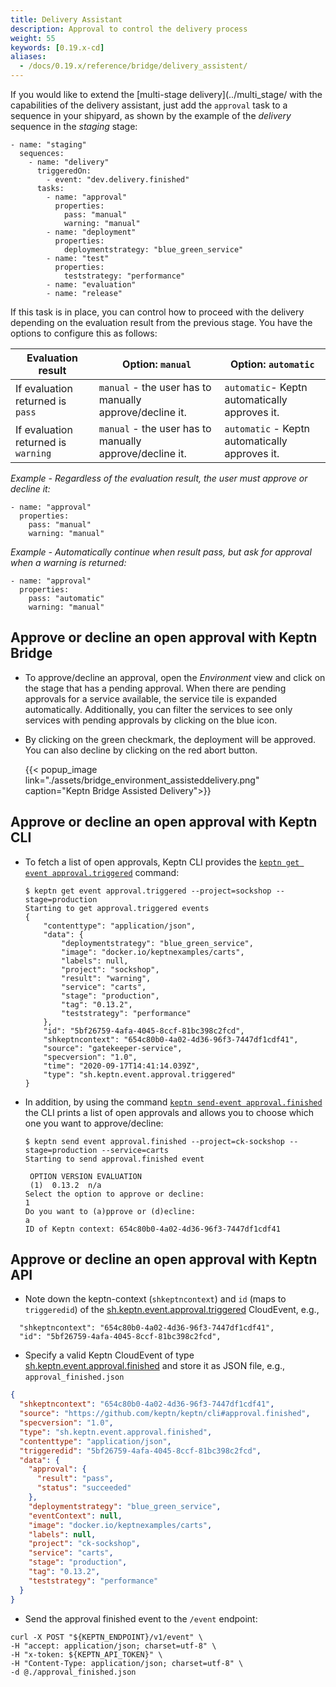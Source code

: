 ```yaml
---
title: Delivery Assistant
description: Approval to control the delivery process
weight: 55
keywords: [0.19.x-cd]
aliases:
  - /docs/0.19.x/reference/bridge/delivery_assistent/
---
```


If you would like to extend the [multi-stage delivery](../multi_stage/ with the capabilities of the delivery assistant, just add the `approval` task to a sequence in your shipyard, as shown by the example of the *delivery* sequence in the *staging* stage: 

```
- name: "staging"
  sequences:
    - name: "delivery"
      triggeredOn:
        - event: "dev.delivery.finished"
      tasks:
        - name: "approval"
          properties:
            pass: "manual"
            warning: "manual"
        - name: "deployment"
          properties:
            deploymentstrategy: "blue_green_service"
        - name: "test"
          properties:
            teststrategy: "performance"
        - name: "evaluation"
        - name: "release"
```

If this task is in place, you can control how to proceed with the delivery depending on the evaluation result from the previous stage. You have the options to configure this as follows: 

| Evaluation result                 | Option: `manual`                                  | Option: `automatic`                 |
|---------------------------------  |-----------------------------------------------  |---------------------------------- |
| If evaluation returned is `pass`      | `manual` - the user has to manually approve/decline it.   | `automatic`- Keptn automatically approves it.   |
| If evaluation returned is `warning`   | `manual` - the user has to manually approve/decline it.   | `automatic` - Keptn automatically approves it.  |

*Example - Regardless of the evaluation result, the user must approve or decline it:*
```
- name: "approval"
  properties:
    pass: "manual"
    warning: "manual"
```

*Example - Automatically continue when result pass, but ask for approval when a warning is returned:*
```
- name: "approval"
  properties:
    pass: "automatic"
    warning: "manual"
```

## Approve or decline an open approval with Keptn Bridge
 
* To approve/decline an approval, open the *Environment* view and click on the stage that has a pending approval. When there are pending approvals for a service available, the service tile is expanded automatically. Additionally, you can filter the services to see only services with pending approvals by clicking on the blue icon.

* By clicking on the green checkmark, the deployment will be approved. You can also decline by clicking on the red abort button. 

    {{< popup_image
      link="./assets/bridge_environment_assisteddelivery.png"
      caption="Keptn Bridge Assisted Delivery">}}

## Approve or decline an open approval with Keptn CLI

* To fetch a list of open approvals, Keptn CLI provides the [`keptn get event approval.triggered`](../../reference/cli/commands/keptn_get_event_approval.triggered/) command:

    ```console
    $ keptn get event approval.triggered --project=sockshop --stage=production
    Starting to get approval.triggered events
    {
        "contenttype": "application/json",
        "data": {
            "deploymentstrategy": "blue_green_service",
            "image": "docker.io/keptnexamples/carts",
            "labels": null,
            "project": "sockshop",
            "result": "warning",
            "service": "carts",
            "stage": "production",
            "tag": "0.13.2",
            "teststrategy": "performance"
        },
        "id": "5bf26759-4afa-4045-8ccf-81bc398c2fcd",
        "shkeptncontext": "654c80b0-4a02-4d36-96f3-7447df1cdf41",
        "source": "gatekeeper-service",
        "specversion": "1.0",
        "time": "2020-09-17T14:41:14.039Z",
        "type": "sh.keptn.event.approval.triggered"
    }
    ```
* In addition, by using the command [`keptn send-event approval.finished`](../../reference/cli/commands/keptn_send_event_approval.finished/) the CLI prints a list of open approvals and allows you to choose which one you want to approve/decline:

    ```console
    $ keptn send event approval.finished --project=ck-sockshop --stage=production --service=carts
    Starting to send approval.finished event
    
     OPTION VERSION EVALUATION  
     (1)  0.13.2  n/a   
    Select the option to approve or decline: 
    1
    Do you want to (a)pprove or (d)ecline: 
    a
    ID of Keptn context: 654c80b0-4a02-4d36-96f3-7447df1cdf41
    ```


## Approve or decline an open approval with Keptn API

* Note down the keptn-context (`shkeptncontext`) and `id` (maps to `triggeredid`) of the [sh.keptn.event.approval.triggered](https://github.com/keptn/spec/blob/0.2.2/cloudevents.md#approval-triggered) CloudEvent, e.g., 
```
  "shkeptncontext": "654c80b0-4a02-4d36-96f3-7447df1cdf41",
  "id": "5bf26759-4afa-4045-8ccf-81bc398c2fcd",
```

* Specify a valid Keptn CloudEvent of type [sh.keptn.event.approval.finished](https://github.com/keptn/spec/blob/0.2.2/cloudevents.md#approval-finished) and store it as JSON file, e.g., `approval_finished.json`

```json
{
  "shkeptncontext": "654c80b0-4a02-4d36-96f3-7447df1cdf41",
  "source": "https://github.com/keptn/keptn/cli#approval.finished",
  "specversion": "1.0",
  "type": "sh.keptn.event.approval.finished",
  "contenttype": "application/json",
  "triggeredid": "5bf26759-4afa-4045-8ccf-81bc398c2fcd",
  "data": {
    "approval": {
      "result": "pass",
      "status": "succeeded"
    },
    "deploymentstrategy": "blue_green_service",
    "eventContext": null,
    "image": "docker.io/keptnexamples/carts",
    "labels": null,
    "project": "ck-sockshop",
    "service": "carts",
    "stage": "production",
    "tag": "0.13.2",
    "teststrategy": "performance"
  }
}
```

* Send the approval finished event to the `/event` endpoint:

```console
curl -X POST "${KEPTN_ENDPOINT}/v1/event" \
-H "accept: application/json; charset=utf-8" \
-H "x-token: ${KEPTN_API_TOKEN}" \
-H "Content-Type: application/json; charset=utf-8" \
-d @./approval_finished.json
```
